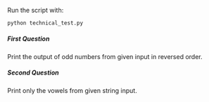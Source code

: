 Run the script with:
```bash
python technical_test.py
```

##### First Question
Print the output of odd numbers from given input in reversed order.

##### Second Question
Print only the vowels from given string input.
